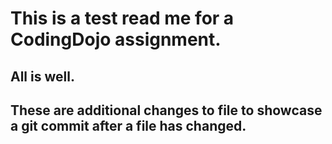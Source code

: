 # This is a test read me for a CodingDojo assignment.
## All is well.
## These are additional changes to file to showcase a git commit after a file has changed.
